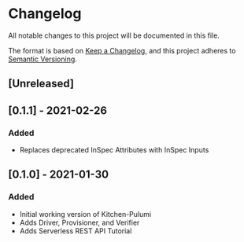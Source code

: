 # Changelog
All notable changes to this project will be documented in this file.

The format is based on [Keep a Changelog](https://keepachangelog.com/en/1.0.0/),
and this project adheres to [Semantic Versioning](https://semver.org/spec/v2.0.0.html).

## [Unreleased]

## [0.1.1] - 2021-02-26
### Added
- Replaces deprecated InSpec Attributes with InSpec Inputs


## [0.1.0] - 2021-01-30
### Added
- Initial working version of Kitchen-Pulumi
- Adds Driver, Provisioner, and Verifier
- Adds Serverless REST API Tutorial
